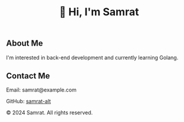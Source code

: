 <!DOCTYPE html>
<html lang="en">
<head>
    <meta charset="UTF-8">
    <meta name="viewport" content="width=device-width, initial-scale=1.0">
    <title>GitHub Profile</title>
    <link rel="stylesheet" href="styles.css">
</head>
<body>
    <header>
        <h1>👋 Hi, I'm Samrat</h1>
    </header>
    <section class="profile-info">
        <div class="profile-section">
            <h2>About Me</h2>
            <p>I'm interested in back-end development and currently learning Golang.</p>
        </div>
        <div class="profile-section">
            <h2>Contact Me</h2>
            <p>Email: samrat@example.com</p>
            <p>GitHub: <a href="https://github.com/samrat-alt">samrat-alt</a></p>
        </div>
    </section>
    <footer>
        <p>© 2024 Samrat. All rights reserved.</p>
    </footer>
</body>
</html>


